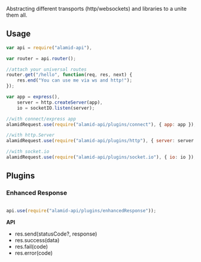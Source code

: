 Abstracting different transports (http/websockets) and libraries to a unite them all.

## Usage

```javascript
var api = require("alamid-api"),

var router = api.router();

//attach your universal routes
router.get("/hello", function(req, res, next) {
    res.end("You can use me via ws and http!");
});

var app = express(),
    server = http.createServer(app),
    io = socketIO.listen(server);

//with connect/express app
alamidRequest.use(require("alamid-api/plugins/connect"), { app: app });

//with http.Server
alamidRequest.use(require("alamid-api/plugins/http"), { server: server });

//with socket.io
alamidRequest.use(require("alamid-api/plugins/socket.io"), { io: io });
```

## Plugins

### Enhanced Response

```javascript

api.use(require("alamid-api/plugins/enhancedResponse"));

```

__API__

- res.send(statusCode?, response)
- res.success(data)
- res.fail(code)
- res.error(code)


